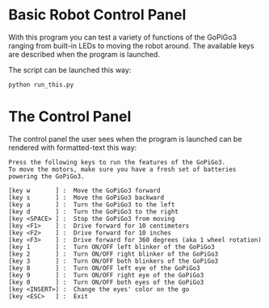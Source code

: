# Basic Robot Control Panel

With this program you can test a variety of functions of the GoPiGo3 ranging from built-in LEDs to moving the robot around. The available keys are described when the program is launched.

The script can be launched this way:
```
python run_this.py
```

# The Control Panel

The control panel the user sees when the program is launched can be rendered with formatted-text this way:
```
Press the following keys to run the features of the GoPiGo3.
To move the motors, make sure you have a fresh set of batteries powering the GoPiGo3.

[key w       ] :  Move the GoPiGo3 forward
[key s       ] :  Move the GoPiGo3 backward
[key a       ] :  Turn the GoPiGo3 to the left
[key d       ] :  Turn the GoPiGo3 to the right
[key <SPACE> ] :  Stop the GoPiGo3 from moving
[key <F1>    ] :  Drive forward for 10 centimeters
[key <F2>    ] :  Drive forward for 10 inches
[key <F3>    ] :  Drive forward for 360 degrees (aka 1 wheel rotation)
[key 1       ] :  Turn ON/OFF left blinker of the GoPiGo3
[key 2       ] :  Turn ON/OFF right blinker of the GoPiGo3
[key 3       ] :  Turn ON/OFF both blinkers of the GoPiGo3
[key 8       ] :  Turn ON/OFF left eye of the GoPiGo3
[key 9       ] :  Turn ON/OFF right eye of the GoPiGo3
[key 0       ] :  Turn ON/OFF both eyes of the GoPiGo3
[key <INSERT>] :  Change the eyes' color on the go
[key <ESC>   ] :  Exit
```